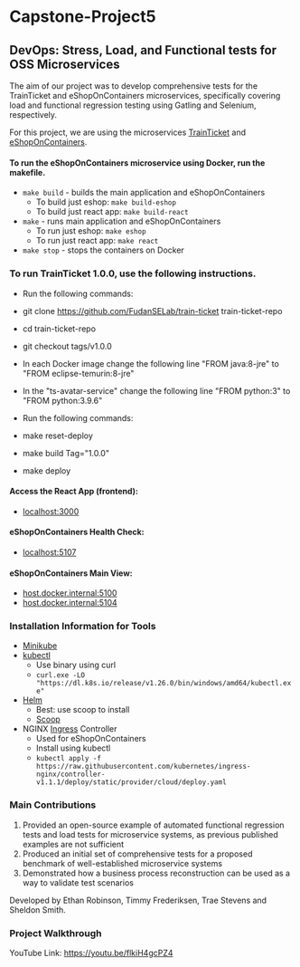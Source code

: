 # Capstone-Project5
## DevOps: Stress, Load, and Functional tests for OSS Microservices

The aim of our project was to develop comprehensive tests for the TrainTicket and eShopOnContainers microservices, specifically covering load and functional regression testing using Gatling and Selenium, respectively.

For this project, we are using the microservices [TrainTicket](https://github.com/FudanSELab/train-ticket) and [eShopOnContainers](https://github.com/dotnet-architecture/eShopOnContainers).

#### To run the eShopOnContainers microservice using Docker, run the makefile.
 - `make build` - builds the main application and eShopOnContainers
   - To build just eshop: `make build-eshop`
   - To build just react app: `make build-react`
 - `make` - runs main application and eShopOnContainers
   - To run just eshop: `make eshop`
   - To run just react app: `make react`
 - `make stop` - stops the containers on Docker

### To run TrainTicket 1.0.0, use the following instructions.
 - Run the following commands:
 - git clone https://github.com/FudanSELab/train-ticket train-ticket-repo
 - cd train-ticket-repo
 - git checkout tags/v1.0.0

 - In each Docker image change the following line "FROM java:8-jre" to "FROM eclipse-temurin:8-jre"
 - In the "ts-avatar-service" change the following line "FROM python:3" to "FROM python:3.9.6"

 - Run the following commands:
 - make reset-deploy
 - make build Tag="1.0.0"
 - make deploy

#### Access the React App (frontend):
 - [localhost:3000](http://localhost:3000)

#### eShopOnContainers Health Check:
 - [localhost:5107](http://host.docker.internal:5107)

#### eShopOnContainers Main View:
 - [host.docker.internal:5100](http://host.docker.internal:5100)
 - [host.docker.internal:5104](http://host.docker.internal:5104)

### Installation Information for Tools
 - [Minikube](https://minikube.sigs.k8s.io/docs/start/)
 - [kubectl](https://kubernetes.io/docs/tasks/tools/install-kubectl-windows/)
   - Use binary using curl
   - `curl.exe -LO "https://dl.k8s.io/release/v1.26.0/bin/windows/amd64/kubectl.exe"`
 - [Helm](https://helm.sh/docs/intro/install/)
   - Best: use scoop to install
   - [Scoop](https://scoop.sh/)
 - NGINX [Ingress](https://kubernetes.io/docs/concepts/services-networking/ingress/) Controller
   - Used for eShopOnContainers
   - Install using kubectl
   - `kubectl apply -f https://raw.githubusercontent.com/kubernetes/ingress-nginx/controller-v1.1.1/deploy/static/provider/cloud/deploy.yaml`

### Main Contributions
1.  Provided an open-source example of automated functional regression tests  and load tests for microservice systems, as previous published examples are not sufficient
2. Produced an initial set of comprehensive tests for a proposed benchmark of well-established microservice systems
3. Demonstrated how a business process reconstruction can be used as a way to validate test scenarios

Developed by Ethan Robinson, Timmy Frederiksen, Trae Stevens and Sheldon Smith.

### Project Walkthrough
YouTube Link: https://youtu.be/flkiH4gcPZ4
